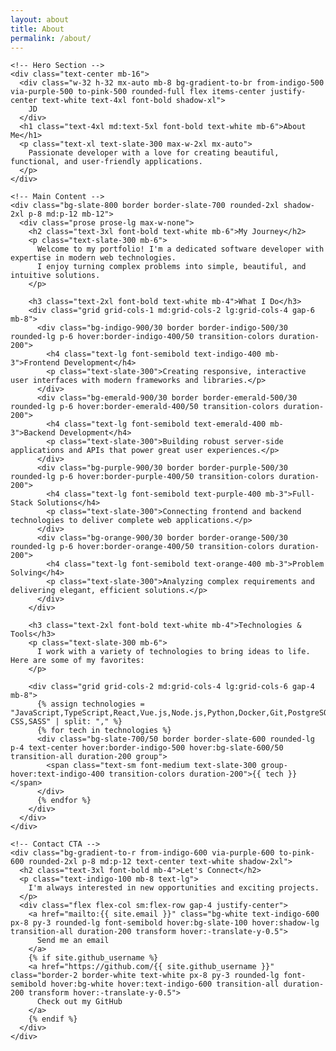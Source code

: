 ```yaml
---
layout: about
title: About
permalink: /about/
---
```


<div class="min-h-screen bg-gradient-to-br from-slate-900 via-slate-800 to-slate-900 py-20">
  <div class="max-w-7xl mx-auto px-4 sm:px-6 lg:px-8">
    
    <!-- Hero Section -->
    <div class="text-center mb-16">
      <div class="w-32 h-32 mx-auto mb-8 bg-gradient-to-br from-indigo-500 via-purple-500 to-pink-500 rounded-full flex items-center justify-center text-white text-4xl font-bold shadow-xl">
        JD
      </div>
      <h1 class="text-4xl md:text-5xl font-bold text-white mb-6">About Me</h1>
      <p class="text-xl text-slate-300 max-w-2xl mx-auto">
        Passionate developer with a love for creating beautiful, functional, and user-friendly applications.
      </p>
    </div>

    <!-- Main Content -->
    <div class="bg-slate-800 border border-slate-700 rounded-2xl shadow-2xl p-8 md:p-12 mb-12">
      <div class="prose prose-lg max-w-none">
        <h2 class="text-3xl font-bold text-white mb-6">My Journey</h2>
        <p class="text-slate-300 mb-6">
          Welcome to my portfolio! I'm a dedicated software developer with expertise in modern web technologies. 
          I enjoy turning complex problems into simple, beautiful, and intuitive solutions.
        </p>
        
        <h3 class="text-2xl font-bold text-white mb-4">What I Do</h3>
        <div class="grid grid-cols-1 md:grid-cols-2 lg:grid-cols-4 gap-6 mb-8">
          <div class="bg-indigo-900/30 border border-indigo-500/30 rounded-lg p-6 hover:border-indigo-400/50 transition-colors duration-200">
            <h4 class="text-lg font-semibold text-indigo-400 mb-3">Frontend Development</h4>
            <p class="text-slate-300">Creating responsive, interactive user interfaces with modern frameworks and libraries.</p>
          </div>
          <div class="bg-emerald-900/30 border border-emerald-500/30 rounded-lg p-6 hover:border-emerald-400/50 transition-colors duration-200">
            <h4 class="text-lg font-semibold text-emerald-400 mb-3">Backend Development</h4>
            <p class="text-slate-300">Building robust server-side applications and APIs that power great user experiences.</p>
          </div>
          <div class="bg-purple-900/30 border border-purple-500/30 rounded-lg p-6 hover:border-purple-400/50 transition-colors duration-200">
            <h4 class="text-lg font-semibold text-purple-400 mb-3">Full-Stack Solutions</h4>
            <p class="text-slate-300">Connecting frontend and backend technologies to deliver complete web applications.</p>
          </div>
          <div class="bg-orange-900/30 border border-orange-500/30 rounded-lg p-6 hover:border-orange-400/50 transition-colors duration-200">
            <h4 class="text-lg font-semibold text-orange-400 mb-3">Problem Solving</h4>
            <p class="text-slate-300">Analyzing complex requirements and delivering elegant, efficient solutions.</p>
          </div>
        </div>

        <h3 class="text-2xl font-bold text-white mb-4">Technologies & Tools</h3>
        <p class="text-slate-300 mb-6">
          I work with a variety of technologies to bring ideas to life. Here are some of my favorites:
        </p>
        
        <div class="grid grid-cols-2 md:grid-cols-4 lg:grid-cols-6 gap-4 mb-8">
          {% assign technologies = "JavaScript,TypeScript,React,Vue.js,Node.js,Python,Docker,Git,PostgreSQL,MongoDB,Tailwind CSS,SASS" | split: "," %}
          {% for tech in technologies %}
          <div class="bg-slate-700/50 border border-slate-600 rounded-lg p-4 text-center hover:border-indigo-500 hover:bg-slate-600/50 transition-all duration-200 group">
            <span class="text-sm font-medium text-slate-300 group-hover:text-indigo-400 transition-colors duration-200">{{ tech }}</span>
          </div>
          {% endfor %}
        </div>
      </div>
    </div>

    <!-- Contact CTA -->
    <div class="bg-gradient-to-r from-indigo-600 via-purple-600 to-pink-600 rounded-2xl p-8 md:p-12 text-center text-white shadow-2xl">
      <h2 class="text-3xl font-bold mb-4">Let's Connect</h2>
      <p class="text-indigo-100 mb-8 text-lg">
        I'm always interested in new opportunities and exciting projects.
      </p>
      <div class="flex flex-col sm:flex-row gap-4 justify-center">
        <a href="mailto:{{ site.email }}" class="bg-white text-indigo-600 px-8 py-3 rounded-lg font-semibold hover:bg-slate-100 hover:shadow-lg transition-all duration-200 transform hover:-translate-y-0.5">
          Send me an email
        </a>
        {% if site.github_username %}
        <a href="https://github.com/{{ site.github_username }}" class="border-2 border-white text-white px-8 py-3 rounded-lg font-semibold hover:bg-white hover:text-indigo-600 transition-all duration-200 transform hover:-translate-y-0.5">
          Check out my GitHub
        </a>
        {% endif %}
      </div>
    </div>
    
  </div>
</div>
